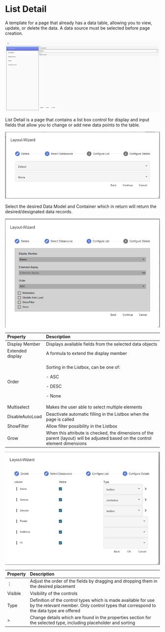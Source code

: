 ﻿---
sidebar_position: 3
---
# List Detail

A template for a page that already has a data table, allowing you to view, update, or delete the data. A data source must be selected before page creation.

![List detail page overview](../../../../../static/img/list1.png)

List Detail is a page that contains a list box control for display and input fields that allow you to change or add new data points to the table.

![Selecting a data model](../../../../../static/img/list2.png)

Select the desired Data Model and Container which in return will return the desired/designated data records.

![Select Settings](../../../../../static/img/list3.png)

|**Property**|**Description**|
| :- | :- |
|Display Member|Displays available fields from the selected data objects|
|Extended display|A formula to extend the display member |
|Order|<p>Sorting in the Listbox, can be one of:</p><p>- ASC</p><p>- DESC</p><p>- None</p>|
|Multiselect|Makes the user able to select multiple elements|
|DisableAutoLoad|Deactivate automatic filling in the Listbox when the page is called|
|ShowFilter|Allow filter possibility in the Listbox|
|Grow|When this attribute is checked, the dimensions of the parent (layout) will be adjusted based on the control element dimensions|

![Select Members](../../../../../static/img/list4.png)

|**Property**|**Description**|
| :- | :- |
|⋮|Adjust the order of the fields by dragging and dropping them in the desired placement|
|Visible|Visibility of the controls|
|Type|Definition of the control types which is made available for use by the relevant member. Only control types that correspond to the data type are offered|
| > |Change details which are found in the properties section for the selected type, including placeholder and sorting|
